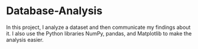 # Database-Analysis
In this project, I analyze a dataset and then communicate my findings about it. I also use the Python libraries NumPy, pandas, and Matplotlib to make the analysis easier.
